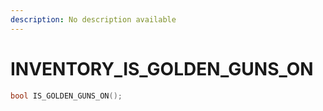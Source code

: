```yaml
---
description: No description available 
---
```


# INVENTORY\_IS_GOLDEN_GUNS_ON

```cpp
bool IS_GOLDEN_GUNS_ON();
```